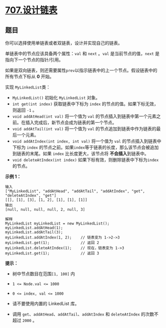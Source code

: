# [707.设计链表](https://leetcode.cn/problems/design-linked-list/description/)

## 题目

你可以选择使用单链表或者双链表，设计并实现自己的链表。

单链表中的节点应该具备两个属性：`val` 和 `next` 。`val` 是当前节点的值，`next` 是指向下一个节点的指针/引用。

如果是双向链表，则还需要属性`prev`以指示链表中的上一个节点。假设链表中的所有节点下标从 **0** 开始。

实现 `MyLinkedList`类：

- `MyLinkedList()` 初始化 `MyLinkedList` 对象。
- `int get(int index)` 获取链表中下标为 `index` 的节点的值。如果下标无效，则返回 `-1` 。
- `void addAtHead(int val)` 将一个值为 `val` 的节点插入到链表中第一个元素之前。在插入完成后，新节点会成为链表的第一个节点。
- `void addAtTail(int val)` 将一个值为 `val` 的节点追加到链表中作为链表的最后一个元素。
- `void addAtIndex(int index, int val)` 将一个值为 `val` 的节点插入到链表中下标为 `index` 的节点之前。如果`index`等于链表的长度，那么该节点会被追加到链表的末尾。如果 `index` 比长度更大，该节点将 **不会插入**到链表中。
- `void deleteAtIndex(int index)` 如果下标有效，则删除链表中下标为`index`的节点。

**示例 1：**

    输入
    ["MyLinkedList", "addAtHead", "addAtTail", "addAtIndex", "get", "deleteAtIndex", "get"]
    [[], [1], [3], [1, 2], [1], [1], [1]]
    输出
    [null, null, null, null, 2, null, 3]

    解释
    MyLinkedList myLinkedList = new MyLinkedList();
    myLinkedList.addAtHead(1);
    myLinkedList.addAtTail(3);
    myLinkedList.addAtIndex(1, 2);    // 链表变为 1->2->3
    myLinkedList.get(1);              // 返回 2
    myLinkedList.deleteAtIndex(1);    // 现在，链表变为 1->3
    myLinkedList.get(1);              // 返回 3

**提示：**

- 树中节点数目在范围`[1, 100]` 内
- `1 <= Node.val <= 1000`

- `0 <= index, val <= 1000`
- 请不要使用内置的 LinkedList 库。
- 调用 `get`、`addAtHead`、`addAtTail`、`addAtIndex` 和 `deleteAtIndex` 的次数不超过 `2000` 。